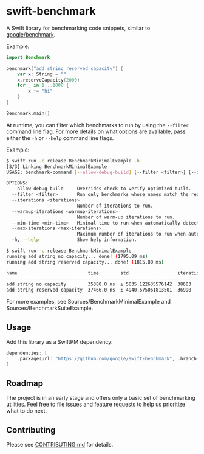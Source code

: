 # swift-benchmark

A Swift library for benchmarking code snippets, similar to
[google/benchmark](https://github.com/google/benchmark).

Example:

```swift
import Benchmark

benchmark("add string reserved capacity") {
    var x: String = ""
    x.reserveCapacity(2000)
    for _ in 1...1000 {
        x += "hi"
    }
}

Benchmark.main()
```

At runtime, you can filter which benchmarks to run by using the `--filter` command line flag. For
more details on what options are available, pass either the `-h` or `--help` command line flags.

Example:

```bash
$ swift run -c release BenchmarkMinimalExample -h
[3/3] Linking BenchmarkMinimalExample
USAGE: benchmark-command [--allow-debug-build] [--filter <filter>] [--iterations <iterations>] [--warmup-iterations <warmup-iterations>] [--min-time <min-time>] [--max-iterations <max-iterations>]

OPTIONS:
  --allow-debug-build     Overrides check to verify optimized build.
  --filter <filter>       Run only benchmarks whose names match the regular expression.
  --iterations <iterations>
                          Number of iterations to run.
  --warmup-iterations <warmup-iterations>
                          Number of warm-up iterations to run.
  --min-time <min-time>   Minimal time to run when automatically detecting number iterations.
  --max-iterations <max-iterations>
                          Maximum number of iterations to run when automatically detecting number iterations.
  -h, --help              Show help information.

$ swift run -c release BenchmarkMinimalExample
running add string no capacity... done! (1795.09 ms)
running add string reserved capacity... done! (1815.80 ms)

name                          time        std                  iterations
-------------------------------------------------------------------------
add string no capacity        35380.0 ns  ± 5035.122635576142  38603
add string reserved capacity  37466.0 ns  ± 4940.675061813501  36990
```

For more examples, see Sources/BenchmarkMinimalExample and
Sources/BenchmarkSuiteExample.

## Usage

Add this library as a SwiftPM dependency:

```swift
dependencies: [
    .package(url: "https://github.com/google/swift-benchmark", .branch("master")),
]
```

## Roadmap

The project is in an early stage and offers only a basic set of benchmarking
utilities. Feel free to file issues and feature requests to help us prioritize
what to do next.

## Contributing

Please see [CONTRIBUTING.md] for details.

[CONTRIBUTING.md]: CONTRIBUTING.md
